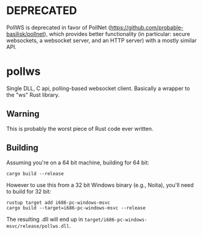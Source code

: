 # DEPRECATED
PollWS is deprecated in favor of PollNet (https://github.com/probable-basilisk/pollnet),
which provides better functionality (in particular: secure websockets, a websocket server,
and an HTTP server) with a mostly similar API.

# pollws
Single DLL, C api, polling-based websocket client. Basically 
a wrapper to the "ws" Rust library.

## Warning
This is probably the worst piece of Rust code ever written.

## Building
Assuming you're on a 64 bit machine,
building for 64 bit:
```
cargo build --release
```

However to use this from a 32 bit Windows binary (e.g., Noita),
you'll need to build for 32 bit:
```
rustup target add i686-pc-windows-msvc
cargo build --target=i686-pc-windows-msvc --release
```

The resulting .dll will end up in `target/i686-pc-windows-msvc/release/pollws.dll`.
